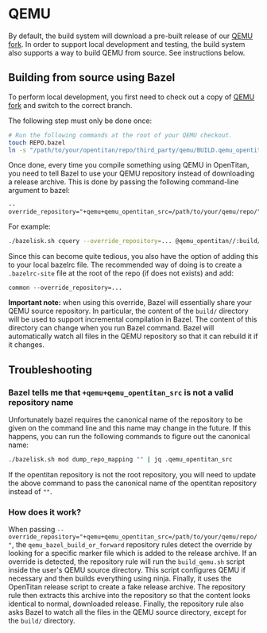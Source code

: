 # QEMU

By default, the build system will download a pre-built release of our [QEMU fork](https://github.com/lowRISC/qemu/).
In order to support local development and testing, the build system also supports a way to build QEMU from source.
See instructions below.

## Building from source using Bazel

To perform local development, you first need to check out a copy of [QEMU fork](https://github.com/lowRISC/qemu/) and switch to the correct branch.

The following step must only be done once:
```bash
# Run the following commands at the root of your QEMU checkout.
touch REPO.bazel
ln -s "/path/to/your/opentitan/repo/third_party/qemu/BUILD.qemu_opentitan.bazel" "BUILD.bazel"
```

Once done, every time you compile something using QEMU in OpenTitan, you need to tell Bazel to use your QEMU repository instead of downloading a release archive.
This is done by passing the following command-line argument to bazel:
```
--override_repository="+qemu+qemu_opentitan_src=/path/to/your/qemu/repo/"
```
For example:
```bash
./bazelisk.sh cquery --override_repository=... @qemu_opentitan//:build/qemu-system-riscv32
```
Since this can become quite tedious, you also have the option of adding this to your local bazelrc file. The recommended way of doing is to create a `.bazelrc-site` file at the root of the repo (if does not exists) and add:
```
common --override_repository=...
```

**Important note:** when using this override, Bazel will essentially share your QEMU source repository.
In particular, the content of the `build/` directory will be used to support incremental compilation in Bazel.
The content of this directory can change when you run Bazel command.
Bazel will automatically watch all files in the QEMU repository so that it can rebuild it if it changes.

## Troubleshooting

### Bazel tells me that `+qemu+qemu_opentitan_src` is not a valid repository name

Unfortunately bazel requires the canonical name of the repository to be given on the command line and this name may change in the future.
If this happens, you can run the following commands to figure out the canonical name:
```bash
./bazelisk.sh mod dump_repo_mapping "" | jq .qemu_opentitan_src
```
If the opentitan repository is not the root repository,
you will need to update the above command to pass the canonical name of the opentitan repository
instead of `""`.

### How does it work?

When passing `--override_repository="+qemu+qemu_opentitan_src=/path/to/your/qemu/repo/"`, the `qemu_bazel_build_or_forward` repository rules
detect the override by looking for a specific marker file which is added to the release archive.
If an override is detected, the repository rule will run the `build_qemu.sh` script inside the user's QEMU source directory.
This script configures QEMU if necessary and then builds everything using ninja.
Finally, it uses the OpenTitan release script to create a fake release archive.
The repository rule then extracts this archive into the repository so that the content looks identical to normal, downloaded release.
Finally, the repository rule also asks Bazel to watch all the files in the QEMU source directory, except for the `build/` directory.
